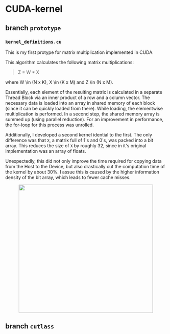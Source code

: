 # CUDA-kernel

## branch `prototype`
### `kernel_definitions.cu`

This is my first protype for matrix multiplication implemented in CUDA. 

This algorithm calculates the following matrix multiplications:

> Z = W * X

where W \in (N x K), X \in (K x M) and Z \in (N x M).

Essentially, each element of the resulting matrix is calculated in a separate Thread Block via an inner product of a row and a column vector. The necessary data is loaded into an array in shared memory of each block (since it can be quickly loaded from there). While loading, the elementwise multiplication is performed. In a second step, the shared memory array is summed up (using parallel reduction). For an improvement in performance, the for-loop for this process was unrolled.

Additionally, I developed a second kernel idential to the first. The only difference was that `X`, a matrix full of 1's and 0's, was packed into a bit array. This reduces the size of `X` by roughly 32, since in it's original implementation was an array of floats. 

Unexpectedly, this did not only improve the time required for copying data from the Host to the Device, but also drastically cut the computation time of the kernel by about 30%. I assue this is caused by the higher information density of the bit array, which leads to fewer cache misses.


<p align="center">
  <img src="./images/mat_mul_inner_comparrison.png" width=420" height="400">
</p>

## branch `cutlass`
